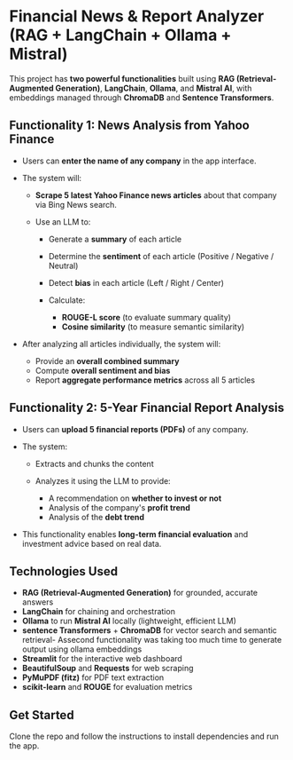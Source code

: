 #  Financial News & Report Analyzer (RAG + LangChain + Ollama + Mistral)

This project has **two powerful functionalities** built using **RAG (Retrieval-Augmented Generation)**, **LangChain**, **Ollama**, and **Mistral AI**, with embeddings managed through **ChromaDB** and **Sentence Transformers**.



##  Functionality 1: News Analysis from Yahoo Finance

* Users can **enter the name of any company** in the app interface.
* The system will:

  * **Scrape 5 latest Yahoo Finance news articles** about that company via Bing News search.
  * Use an LLM to:

    * Generate a **summary** of each article
    * Determine the **sentiment** of each article (Positive / Negative / Neutral)
    * Detect **bias** in each article (Left / Right / Center)
    * Calculate:

      * **ROUGE-L score** (to evaluate summary quality)
      * **Cosine similarity** (to measure semantic similarity)
* After analyzing all articles individually, the system will:

  * Provide an **overall combined summary**
  * Compute **overall sentiment and bias**
  * Report **aggregate performance metrics** across all 5 articles



##  Functionality 2: 5-Year Financial Report Analysis

* Users can **upload 5 financial reports (PDFs)** of any company.
* The system:

  * Extracts and chunks the content
  * Analyzes it using the LLM to provide:

    * A recommendation on **whether to invest or not**
    * Analysis of the company's **profit trend**
    * Analysis of the **debt trend**
* This functionality enables **long-term financial evaluation** and investment advice based on real data.


##  Technologies Used

* **RAG (Retrieval-Augmented Generation)** for grounded, accurate answers
* **LangChain** for chaining and orchestration
* **Ollama** to run **Mistral AI** locally (lightweight, efficient LLM)
* **sentence Transformers** + **ChromaDB** for vector search and semantic retrieval- Assecond functionality was taking too much time to generate output using ollama embeddings
* **Streamlit** for the interactive web dashboard
* **BeautifulSoup** and **Requests** for web scraping
* **PyMuPDF (fitz)** for PDF text extraction
* **scikit-learn** and **ROUGE** for evaluation metrics



##  Get Started

Clone the repo and follow the instructions to install dependencies and run the app.



